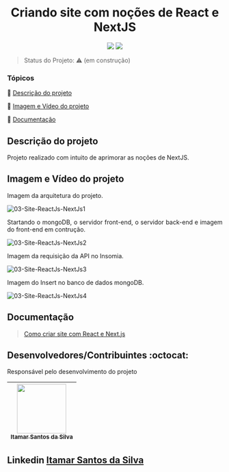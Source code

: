 <h1 align="center">Criando site com noções de React e NextJS</h1> 

<p align="center">
  <img src="https://img.shields.io/static/v1?label=Linguagem&message=react.JS&color=blue&style=for-the-badge&logo=REACTJS"/>

  <img src="https://img.shields.io/static/v1?label=Linguagem&message=next.JS&color=black&style=for-the-badge&logo=NEXTJS"/>
</p>

> Status do Projeto: :warning: (em construção)

### Tópicos 

:small_blue_diamond: [Descrição do projeto](#descrição-do-projeto)

:small_blue_diamond: [Imagem e Vídeo do projeto](#imagem-e-vídeo-do-projeto)

:small_blue_diamond: [Documentação](#documentação)

## Descrição do projeto 

<p align="justify">
Projeto realizado com intuito de aprimorar as noções de NextJS.
</p>

## Imagem e Vídeo do projeto

<p align="justify">
Imagem da arquitetura do projeto.<br>
</p>

![03-Site-ReactJs-NextJs1](https://user-images.githubusercontent.com/54650669/110795918-208f6980-8256-11eb-84e7-5d3e7f2072e0.png)

<p align="justify">
Startando o mongoDB, o servidor front-end, o servidor back-end e imagem do front-end em contrução.<br>
</p>

![03-Site-ReactJs-NextJs2](https://user-images.githubusercontent.com/54650669/110796011-3ef56500-8256-11eb-838d-d39846738090.gif)

<p align="justify">
Imagem da requisição da API no Insomia.<br>
</p>

![03-Site-ReactJs-NextJs3](https://user-images.githubusercontent.com/54650669/110796080-55032580-8256-11eb-8afe-6bb2950843f5.png)

<p align="justify">
Imagem do Insert no banco de dados mongoDB.<br>
</p>

![03-Site-ReactJs-NextJs4](https://user-images.githubusercontent.com/54650669/110796184-6ea46d00-8256-11eb-96d5-4f1e07918ec8.png)

## Documentação

> <a href="https://www.youtube.com/playlist?list=PLmY5AEiqDWwCKtqpOg7z4sJQLlULms9_K" target="_blank">Como criar site com React e Next.js</a>

## Desenvolvedores/Contribuintes :octocat:

Responsável pelo desenvolvimento do projeto

| [<img src="https://avatars0.githubusercontent.com/u/54650669?s=460&u=256c0c28b9d5560d21d734ceedb09439a7521cc2&v=4" width=115><br><sub>Itamar Santos da Silva</sub>](https://github.com/itamar1986) |
| :---: |

## Linkedin <a href="https://www.linkedin.com/in/itamar-santos-da-silva-463b0a176" target="_blank"> Itamar Santos da Silva</a>